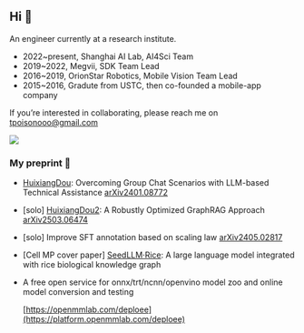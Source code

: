 ## Hi 👋

An engineer currently at a research institute. 

- 2022~present, Shanghai AI Lab, AI4Sci Team
- 2019~2022, Megvii, SDK Team Lead
- 2016~2019, OrionStar Robotics, Mobile Vision Team Lead
- 2015~2016, Gradute from USTC, then co-founded a mobile-app company

If you’re interested in collaborating, please reach me on tpoisonooo@gmail.com

![](https://github-readme-stats.vercel.app/api?username=tpoisonooo)

### My preprint 🔭

* [HuixiangDou](https://github.com/InternLM/HuixiangDou): Overcoming Group Chat Scenarios with LLM-based Technical Assistance [arXiv2401.08772](https://arxiv.org/abs/2401.08772)
* [solo] [HuixiangDou2](https://github.com/tpoisonooo/ROGRAG): A Robustly Optimized GraphRAG Approach [arXiv2503.06474](https://arxiv.org/abs/2503.06474)
* [solo] Improve SFT annotation based on scaling law [arXiv2405.02817](https://arxiv.org/abs/2405.02817)
* [Cell MP cover paper] [SeedLLM·Rice](https://www.cell.com/molecular-plant/abstract/S1674-2052(25)00172-8): A large language model integrated with rice biological knowledge graph
* A free open service for onnx/trt/ncnn/openvino model zoo and online model conversion and testing

  [https://openmmlab.com/deploee](https://platform.openmmlab.com/deploee)
